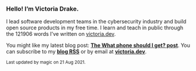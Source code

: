 ### Hello! I’m Victoria Drake.

I lead software development teams in the cybersecurity industry and build open source products in my free time. I learn and teach in public through the 121906 words I’ve written on [victoria.dev](https://victoria.dev).

You might like my latest blog post: **[The What phone should I get? post](https://victoria.dev/blog/the-what-phone-should-i-get-post/)**. You can subscribe to my [**blog RSS**](https://victoria.dev/index.xml) or by email at [**victoria.dev**](https://victoria.dev).

<sub>Last updated by magic on 21 Aug 2021.</sub>

